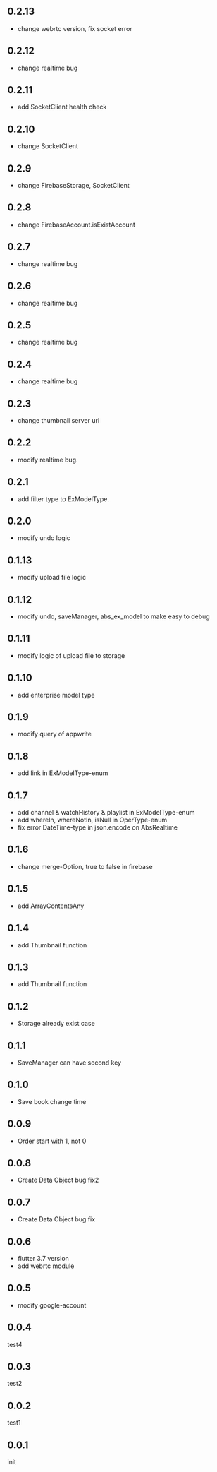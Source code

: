 ## 0.2.13
- change webrtc version, fix socket error
## 0.2.12
- change realtime bug
## 0.2.11
- add SocketClient health check
## 0.2.10
- change SocketClient
## 0.2.9
- change FirebaseStorage, SocketClient
## 0.2.8
- change FirebaseAccount.isExistAccount
## 0.2.7
- change realtime bug
## 0.2.6
- change realtime bug
## 0.2.5
- change realtime bug
## 0.2.4
- change realtime bug
## 0.2.3
- change thumbnail server url
## 0.2.2
- modify realtime bug.
## 0.2.1
- add filter type to ExModelType.
## 0.2.0
- modify undo logic
## 0.1.13
- modify upload file logic
## 0.1.12
- modify undo, saveManager, abs_ex_model to make easy to debug
## 0.1.11
- modify logic of upload file to storage
## 0.1.10
- add enterprise model type
## 0.1.9
- modify query of appwrite
## 0.1.8
- add link in ExModelType-enum
## 0.1.7
- add channel & watchHistory & playlist in ExModelType-enum
- add whereIn, whereNotIn, isNull in OperType-enum
- fix error DateTime-type in json.encode on AbsRealtime
## 0.1.6
- change merge-Option, true to false in firebase
## 0.1.5
- add ArrayContentsAny 
## 0.1.4
- add Thumbnail function 
## 0.1.3
- add Thumbnail function 
## 0.1.2
- Storage already exist case 
## 0.1.1
- SaveManager can have second key
## 0.1.0
- Save book change time
## 0.0.9
- Order start with 1, not 0
## 0.0.8
- Create Data Object bug fix2
## 0.0.7
- Create Data Object bug fix
## 0.0.6
- flutter 3.7 version
- add webrtc module
## 0.0.5
- modify google-account
## 0.0.4
test4
## 0.0.3
test2
## 0.0.2
test1
## 0.0.1
init

